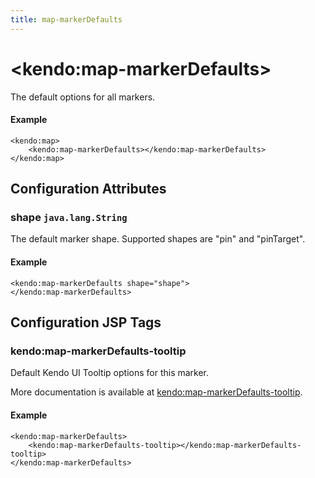 ```yaml
---
title: map-markerDefaults
---
```


# \<kendo:map-markerDefaults\>

The default options for all markers.

#### Example
    <kendo:map>
        <kendo:map-markerDefaults></kendo:map-markerDefaults>
    </kendo:map>

## Configuration Attributes

### shape `java.lang.String`

The default marker shape. Supported shapes are "pin" and "pinTarget".

#### Example
    <kendo:map-markerDefaults shape="shape">
    </kendo:map-markerDefaults>


##  Configuration JSP Tags

### kendo:map-markerDefaults-tooltip

Default Kendo UI Tooltip options for this marker.

More documentation is available at [kendo:map-markerDefaults-tooltip](/kendo-ui/api/wrappers/jsp/map/markerdefaults-tooltip).

#### Example

    <kendo:map-markerDefaults>
        <kendo:map-markerDefaults-tooltip></kendo:map-markerDefaults-tooltip>
    </kendo:map-markerDefaults>

